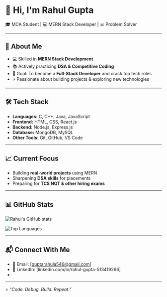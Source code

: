 # 👋 Hi, I'm Rahul Gupta  

🎓 MCA Student | 💻 MERN Stack Developer | 📊 Problem Solver  

---

## 🚀 About Me  
- 💻 Skilled in **MERN Stack Development**  
- 📚 Actively practicing **DSA & Competitive Coding**  
- 🎯 Goal: To become a **Full-Stack Developer** and crack top tech roles  
- ⚡ Passionate about building projects & exploring new technologies  

---

## 🛠️ Tech Stack  
- **Languages:** C, C++, Java, JavaScript  
- **Frontend:** HTML, CSS, React.js  
- **Backend:** Node.js, Express.js  
- **Database:** MongoDB, MySQL  
- **Other Tools:** Git, GitHub, VS Code  

---

## 📈 Current Focus  
- Building **real-world projects** using MERN  
- Sharpening **DSA skills** for placements  
- Preparing for **TCS NQT & other hiring exams**  

---

## 📊 GitHub Stats  
![Rahul's GitHub stats](https://github-readme-stats.vercel.app/api?username=webbyrahul&show_icons=true&theme=radical)  

![Top Languages](https://github-readme-stats.vercel.app/api/top-langs/?username=webbyrahul&layout=compact&theme=radical)  

---

## 📬 Connect With Me  
- 📧 Email: [guptarahula546@gmail.com]  
- 💼 LinkedIn: [linkedin.com/in/rahul-gupta-513419266]
- 
---

⭐️ *“Code. Debug. Build. Repeat.”*  
